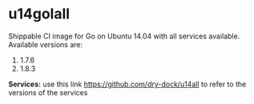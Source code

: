 u14golall
=============

Shippable CI image for Go on Ubuntu 14.04 with all services available. Available versions are:

1. 1.7.6
2. 1.8.3


**Services:**
use this link https://github.com/dry-dock/u14all to refer to the versions of the services

